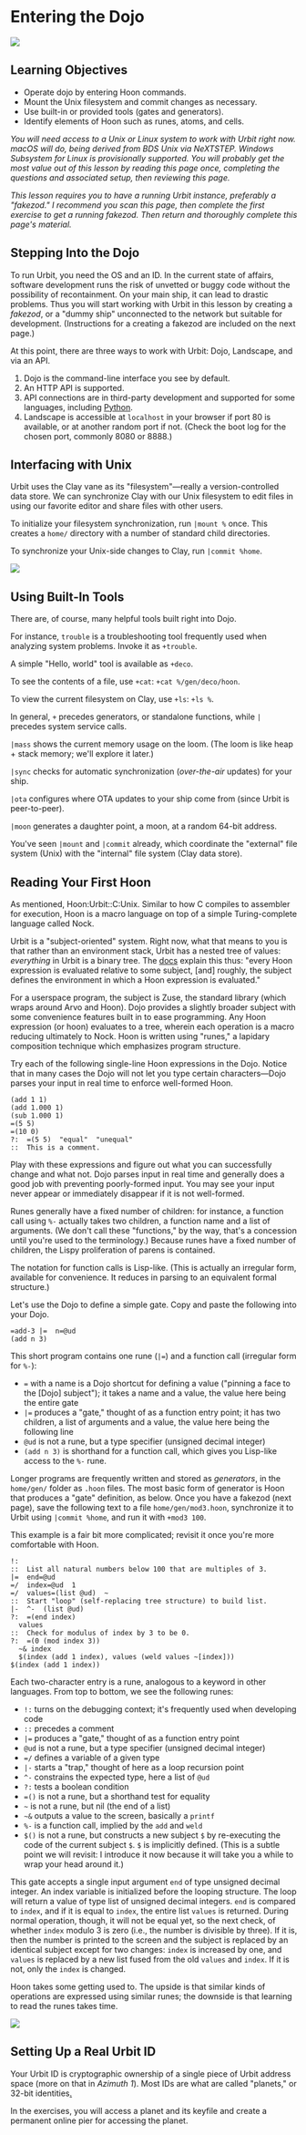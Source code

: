 # Entering the Dojo

![](../img/01-header-goddard.png)

## Learning Objectives

- Operate dojo by entering Hoon commands.
- Mount the Unix filesystem and commit changes as necessary.
- Use built-in or provided tools (gates and generators).
- Identify elements of Hoon such as runes, atoms, and cells.

_You will need access to a Unix or Linux system to work with Urbit right now. macOS will do, being derived from BDS Unix via NeXTSTEP. Windows Subsystem for Linux is provisionally supported. You will probably get the most value out of this lesson by reading this page once, completing the questions and associated setup, then reviewing this page._

_This lesson requires you to have a running Urbit instance, preferably a "fakezod." I recommend you scan this page, then complete the first exercise to get a running fakezod. Then return and thoroughly complete this page's material._

## Stepping Into the Dojo

To run Urbit, you need the OS and an ID. In the current state of affairs, software development runs the risk of unvetted or buggy code without the possibility of recontainment. On your main ship, it can lead to drastic problems. Thus you will start working with Urbit in this lesson by creating a _fakezod_, or a "dummy ship" unconnected to the network but suitable for development. (Instructions for a creating a fakezod are included on the next page.)

At this point, there are three ways to work with Urbit: Dojo, Landscape, and via an API.

1.  Dojo is the command-line interface you see by default.
2.  An HTTP API is supported.
3.  API connections are in third-party development and supported for some languages, including [Python](https://pypi.org/project/urlock/).
4.  Landscape is accessible at `localhost` in your browser if port 80 is available, or at another random port if not. (Check the boot log for the chosen port, commonly 8080 or 8888.)

## Interfacing with Unix

Urbit uses the Clay vane as its "filesystem"—really a version-controlled data store. We can synchronize Clay with our Unix filesystem to edit files in using our favorite editor and share files with other users.

To initialize your filesystem synchronization, run `|mount %` once. This creates a `home/` directory with a number of standard child directories.

To synchronize your Unix-side changes to Clay, run `|commit %home`.

![](../img/01-header-goddard-1.png)

## Using Built-In Tools

There are, of course, many helpful tools built right into Dojo.

For instance, `trouble` is a troubleshooting tool frequently used when analyzing system problems. Invoke it as `+trouble`.

A simple "Hello, world" tool is available as `+deco`.

To see the contents of a file, use `+cat`: `+cat %/gen/deco/hoon`.

To view the current filesystem on Clay, use `+ls`: `+ls %`.

In general, `+` precedes generators, or standalone functions, while `|` precedes system service calls.

`|mass` shows the current memory usage on the loom. (The loom is like heap + stack memory; we'll explore it later.)

`|sync` checks for automatic synchronization (_over-the-air_ updates) for your ship.

`|ota` configures where OTA updates to your ship come from (since Urbit is peer-to-peer).

`|moon` generates a daughter point, a moon, at a random 64-bit address.

You've seen `|mount` and `|commit` already, which coordinate the "external" file system (Unix) with the "internal" file system (Clay data store).

## Reading Your First Hoon

As mentioned, Hoon:Urbit::C:Unix. Similar to how C compiles to assembler for execution, Hoon is a macro language on top of a simple Turing-complete language called Nock.

Urbit is a "subject-oriented" system. Right now, what that means to you is that rather than an environment stack, Urbit has a nested tree of values: _everything_ in Urbit is a binary tree. The [docs](https://urbit.org/docs/hoon/hoon-school/the-subject-and-its-legs/) explain this thus: "every Hoon expression is evaluated relative to some subject, [and] roughly, the subject defines the environment in which a Hoon expression is evaluated."

For a userspace program, the subject is Zuse, the standard library (which wraps around Arvo and Hoon). Dojo provides a slightly broader subject with some convenience features built in to ease programming. Any Hoon expression (or hoon) evaluates to a tree, wherein each operation is a macro reducing ultimately to Nock. Hoon is written using "runes," a lapidary composition technique which emphasizes program structure.

Try each of the following single-line Hoon expressions in the Dojo. Notice that in many cases the Dojo will not let you type certain characters—Dojo parses your input in real time to enforce well-formed Hoon.

    (add 1 1)
    (add 1.000 1)
    (sub 1.000 1)
    =(5 5)
    =(10 0)
    ?:  =(5 5)  "equal"  "unequal"
    ::  This is a comment.

Play with these expressions and figure out what you can successfully change and what not. Dojo parses input in real time and generally does a good job with preventing poorly-formed input. You may see your input never appear or immediately disappear if it is not well-formed.

Runes generally have a fixed number of children: for instance, a function call using `%-` actually takes two children, a function name and a list of arguments. (We don't call these "functions," by the way, that's a concession until you're used to the terminology.) Because runes have a fixed number of children, the Lispy proliferation of parens is contained.

The notation for function calls is Lisp-like. (This is actually an irregular form, available for convenience. It reduces in parsing to an equivalent formal structure.)

Let's use the Dojo to define a simple gate. Copy and paste the following into your Dojo.

```hoon
=add-3 |=  n=@ud
(add n 3)
```

This short program contains one rune (`|=`) and a function call (irregular form for `%-`):

- `=` with a name is a Dojo shortcut for defining a value ("pinning a face to the [Dojo] subject"); it takes a name and a value, the value here being the entire gate
- `|=` produces a "gate," thought of as a function entry point; it has two children, a list of arguments and a value, the value here being the following line
- `@ud` is not a rune, but a type specifier (unsigned decimal integer)
- `(add n 3)` is shorthand for a function call, which gives you Lisp-like access to the `%-` rune.

Longer programs are frequently written and stored as _generators_, in the `home/gen/` folder as `.hoon` files. The most basic form of generator is Hoon that produces a "gate" definition, as below. Once you have a fakezod (next page), save the following text to a file `home/gen/mod3.hoon`, synchronize it to Urbit using `|commit %home`, and run it with `+mod3 100`.

This example is a fair bit more complicated; revisit it once you're more comfortable with Hoon.

```hoon
!:
::  List all natural numbers below 100 that are multiples of 3.
|=  end=@ud
=/  index=@ud  1
=/  values=(list @ud)  ~
::  Start "loop" (self-replacing tree structure) to build list.
|-  ^-  (list @ud)
?:  =(end index)
  values
::  Check for modulus of index by 3 to be 0.
?:  =(0 (mod index 3))
  ~& index
  $(index (add 1 index), values (weld values ~[index]))
$(index (add 1 index))
```

Each two-character entry is a rune, analogous to a keyword in other languages. From top to bottom, we see the following runes:

- `!:` turns on the debugging context; it's frequently used when developing code
- `::` precedes a comment
- `|=` produces a "gate," thought of as a function entry point
- `@ud` is not a rune, but a type specifier (unsigned decimal integer)
- `=/` defines a variable of a given type
- `|-` starts a "trap," thought of here as a loop recursion point
- `^-` constrains the expected type, here a list of `@ud`
- `?:` tests a boolean condition
- `=()` is not a rune, but a shorthand test for equality
- `~` is not a rune, but nil (the end of a list)
- `~&` outputs a value to the screen, basically a `printf`
- `%-` is a function call, implied by the `add` and `weld`
- `$()` is not a rune, but constructs a new subject `$` by re-executing the code of the current subject `$`. `$` is implicitly defined. (This is a subtle point we will revisit: I introduce it now because it will take you a while to wrap your head around it.)

This gate accepts a single input argument `end` of type unsigned decimal integer. An index variable is initialized before the looping structure. The loop will return a value of type list of unsigned decimal integers. `end` is compared to `index`, and if it is equal to `index`, the entire list `values` is returned. During normal operation, though, it will not be equal yet, so the next check, of whether `index` modulo 3 is zero (i.e., the number is divisible by three). If it is, then the number is printed to the screen and the subject is replaced by an identical subject except for two changes: `index` is increased by one, and `values` is replaced by a new list fused from the old `values` and `index`. If it is not, only the `index` is changed.

Hoon takes some getting used to. The upside is that similar kinds of operations are expressed using similar runes; the downside is that learning to read the runes takes time.

![](../img/01-header-goddard-2.png)

## Setting Up a Real Urbit ID

Your Urbit ID is cryptographic ownership of a single piece of Urbit address space (more on that in _Azimuth 1_). Most IDs are what are called "planets," or 32-bit identities[.](https://en.wikipedia.org/wiki/Sylacauga_%28meteorite%29) <!-- egg -->

In the exercises, you will access a planet and its keyfile and create a permanent online pier for accessing the planet.
